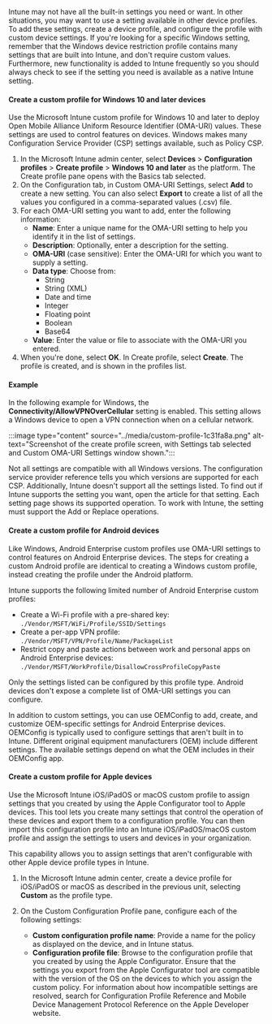 Intune may not have all the built-in settings you need or want. In other situations, you may want to use a setting available in other device profiles. To add these settings, create a device profile, and configure the profile with custom device settings. If you're looking for a specific Windows setting, remember that the Windows device restriction profile contains many settings that are built into Intune, and don't require custom values. Furthermore, new functionality is added to Intune frequently so you should always check to see if the setting you need is available as a native Intune setting.

#### Create a custom profile for Windows 10 and later devices

Use the Microsoft Intune custom profile for Windows 10 and later to deploy Open Mobile Alliance Uniform Resource Identifier (OMA-URI) values. These settings are used to control features on devices. Windows makes many Configuration Service Provider (CSP) settings available, such as Policy CSP.

1. In the Microsoft Intune admin center, select **Devices** > **Configuration profiles** > **Create profile** > **Windows 10 and later** as the platform. The Create profile pane opens with the Basics tab selected.
2. On the Configuration tab, in Custom OMA-URI Settings, select **Add** to create a new setting. You can also select **Export** to create a list of all the values you configured in a comma-separated values (.csv) file.
3. For each OMA-URI setting you want to add, enter the following information:
    - **Name**: Enter a unique name for the OMA-URI setting to help you identify it in the list of settings.
    - **Description**: Optionally, enter a description for the setting.
    - **OMA-URI** (case sensitive): Enter the OMA-URI for which you want to supply a setting.
    - **Data type**: Choose from:
        - String
        - String (XML)
        - Date and time
        - Integer
        - Floating point
        - Boolean
        - Base64
    - **Value**: Enter the value or file to associate with the OMA-URI you entered.
4. When you're done, select **OK**. In Create profile, select **Create**. The profile is created, and is shown in the profiles list.

#### Example

In the following example for Windows, the **Connectivity/AllowVPNOverCellular** setting is enabled. This setting allows a Windows device to open a VPN connection when on a cellular network.

:::image type="content" source="../media/custom-profile-1c31fa8a.png" alt-text="Screenshot of the create profile screen, with Settings tab selected and Custom OMA-URI Settings window shown.":::


Not all settings are compatible with all Windows versions. The configuration service provider reference tells you which versions are supported for each CSP. Additionally, Intune doesn't support all the settings listed. To find out if Intune supports the setting you want, open the article for that setting. Each setting page shows its supported operation. To work with Intune, the setting must support the Add or Replace operations.

#### Create a custom profile for Android devices

Like Windows, Android Enterprise custom profiles use OMA-URI settings to control features on Android Enterprise devices. The steps for creating a custom Android profile are identical to creating a Windows custom profile, instead creating the profile under the Android platform.

Intune supports the following limited number of Android Enterprise custom profiles:

 -  Create a Wi-Fi profile with a pre-shared key: `./Vendor/MSFT/WiFi/Profile/SSID/Settings`
 -  Create a per-app VPN profile: `./Vendor/MSFT/VPN/Profile/Name/PackageList`
 -  Restrict copy and paste actions between work and personal apps on Android Enterprise devices: `./Vendor/MSFT/WorkProfile/DisallowCrossProfileCopyPaste`

Only the settings listed can be configured by this profile type. Android devices don't expose a complete list of OMA-URI settings you can configure.

In addition to custom settings, you can use OEMConfig to add, create, and customize OEM-specific settings for Android Enterprise devices. OEMConfig is typically used to configure settings that aren't built in to Intune. Different original equipment manufacturers (OEM) include different settings. The available settings depend on what the OEM includes in their OEMConfig app.

#### Create a custom profile for Apple devices

Use the Microsoft Intune iOS/iPadOS or macOS custom profile to assign settings that you created by using the Apple Configurator tool to Apple devices. This tool lets you create many settings that control the operation of these devices and export them to a configuration profile. You can then import this configuration profile into an Intune iOS/iPadOS/macOS custom profile and assign the settings to users and devices in your organization.

This capability allows you to assign settings that aren't configurable with other Apple device profile types in Intune.

1.  In the Microsoft Intune admin center, create a device profile for iOS/iPadOS or macOS as described in the previous unit, selecting **Custom** as the profile type.
2.  On the Custom Configuration Profile pane, configure each of the following settings:
    
     -  **Custom configuration profile name**: Provide a name for the policy as displayed on the device, and in Intune status.
     -  **Configuration profile file**: Browse to the configuration profile that you created by using the Apple Configurator. Ensure that the settings you export from the Apple Configurator tool are compatible with the version of the OS on the devices to which you assign the custom policy. For information about how incompatible settings are resolved, search for Configuration Profile Reference and Mobile Device Management Protocol Reference on the Apple Developer website.
